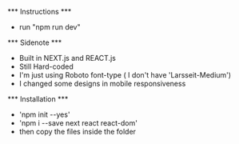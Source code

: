 *** Instructions ***
- run "npm run dev"


*** Sidenote ***
- Built in NEXT.js and REACT.js
- Still Hard-coded
- I'm just using Roboto font-type ( I don't have 'Larsseit-Medium')
- I changed some designs in mobile responsiveness


*** Installation ***
- 'npm init --yes'
- 'npm i --save next react react-dom'
- then copy the files inside the folder
